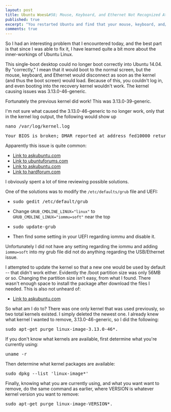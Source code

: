 ```yaml
---
layout: post
title: Ubuntu Woes&#58; Mouse, Keyboard, and Ethernet Not Recognized At Boot
published: true
excerpt: "You restarted Ubuntu and find that your mouse, keyboard, and/or Ethernet are no longer recognized. How do you fix this?"
comments: true
---
```


So I had an interesting problem that I encountered today, and the best part is that since I was able to fix it, I have learned quite a bit more about the inner-workings of Ubuntu Linux.

This single-boot desktop could no longer boot correctly into Ubuntu 14.04. By "correctly," I mean that it would boot to the normal screen, but the mouse, keyboard, and Ethernet would disconnect as soon as the kernel (and thus the boot screen) would load. Because of this, you couldn't log in, and even booting into the recovery kernel wouldn't work. The kernel causing issues was 3.13.0-46-generic.

Fortunately the previous kernel did work! This was 3.13.0-39-generic.

I'm not sure what caused the 3.13.0-46-generic to no longer work, only that in the kernel log output, the following would show up

<pre>nano /var/log/kernel.log</pre>
<pre>Your BIOS is broken; DMAR reported at address fed10000 returns all ones!</pre>

Apparently this issue is quite common:
- [Link to askubuntu.com](http://askubuntu.com/questions/432007/usb-keyboard-mouse-not-recognized-after-update-to-13-10-from-12-10)
- [Link to ubuntuforums.com](http://ubuntuforums.org/showthread.php?t=2114055&page=2)
- [Link to askubuntu.com](http://askubuntu.com/questions/413338/why-is-my-syslog-telling-me-that-my-bios-is-broken)
- [Link to hardforum.com](http://hardforum.com/showthread.php?t=1807755)


I obviously spent a lot of time reviewing possible solutions.

One of the solutions was to modify the `/etc/defaults/grub` file and UEFI:
- <pre>sudo gedit /etc/default/grub</pre>
- Change `GRUB_CMDLINE_LINUX="linux"` to `GRUB_CMDLINE_LINUX="iommu=soft"` near the top
- <pre>sudo update-grub</pre>
- Then find some setting in your UEFI regarding iommu and disable it.

Unfortunately I did not have any setting regarding the iommu and adding `iommu=soft` into my grub file did not do anything regarding the USB/Ethernet issue.

I attempted to update the kernel so that a new one would be used by default -- that didn't work either. Evidently the /boot partition size was only 56MB or so. Changing the partition size isn't easy, from what I found. There wasn't enough space to install the package after download the files I needed. This is also not unheard of:

- [Link to askubuntu.com](http://askubuntu.com/questions/298487/not-enough-free-disk-space-when-upgrading)

So what am I do to? There was one only kernel that was used previously, so two total kernels existed. I simply deleted the newest one. I already knew what kernel I wanted to remove, 3.13.0-46-generic, so I did the following:  
   <pre>sudo apt-get purge linux-image-3.13.0-46*.</pre>

If you don't know what kernels are available, first determine what you're currently using:
   <pre>uname -r</pre>

Then determine what kernel packages are available:
   <pre>sudo dpkg --list 'linux-image*'</pre>

Finally, knowing what you are currently using, and what you want want to remove, do the same command as earlier, where VERSION is whatever kernel version you want to remove:
   <pre>sudo apt-get purge linux-image-VERSION*.</pre>
